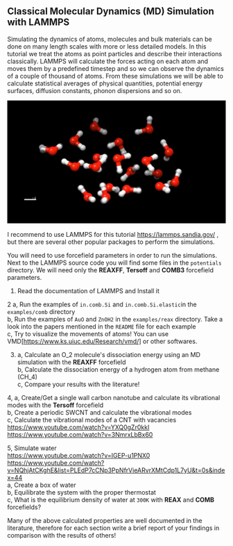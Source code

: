 ## Classical Molecular Dynamics (MD) Simulation with LAMMPS

Simulating the dynamics of atoms, molecules and bulk materials can be done on many length scales with more or less detailed models. In this tutorial we treat the atoms as point particles and describe their interactions classically. LAMMPS will calculate the forces acting on each atom and moves them by a predefined timestep and so we can observe the dynamics of a couple of thousand of atoms. From these simulations we will be able to calculate statistical averages of physical quantities, potential energy surfaces, diffusion constants, phonon dispersions and so on.

![viz.png](viz.png)

I recommend to use LAMMPS for this tutorial https://lammps.sandia.gov/ , but there are several other popular packages to perform the simulations.

You will need to use forcefield parameters in order to run the simulations. Next to the LAMMPS source code you will find some files in the `potentials` directory. We will need only the **REAXFF**, **Tersoff** and **COMB3** forcefield parameters.

1. Read the documentation of LAMMPS and Install it <br>

2 a, Run the examples of `in.comb.Si` and `in.comb.Si.elastic`in the `examples/comb` directory  <br>
b, Run the examples of `AuO` and `ZnOH2` in the `examples/reax` directory. Take a look into the papers mentioned in the `README` file for each example <br>
c, Try to visualize the movements of atoms! You can use VMD[https://www.ks.uiuc.edu/Research/vmd/] or other softwares.

3. a, Calculate an O_2 molecule's dissociation energy using an MD simulation with the **REAXFF** forcefield<br>
b, Calculate the dissociation energy of a hydrogen atom from methane (CH_4) <br>
c, Compare your results with the literature!

4, a, Create/Get a single wall carbon nanotube and calculate its vibrational modes with the **Tersoff** forcefield<br>
b, Create a periodic SWCNT and calculate the vibrational modes <br>
c, Calculate the vibrational modes of a CNT with vacancies<br>
https://www.youtube.com/watch?v=YXQ0gZr0kkI <br>
https://www.youtube.com/watch?v=3NmrxLbBx60 <br>

5, Simulate water <br>
https://www.youtube.com/watch?v=IGEP-u1PNX0 <br>
https://www.youtube.com/watch?v=NQhjAtCKghE&list=PLEdP7cCNp3PpNfrVieARvrXMtCdp1L7yU&t=0s&index=44 <br>
a, Create a box of water <br>
b, Equilibrate the system with the proper thermostat<br>
c, What is the equilibrium density of water at `300K` with **REAX** and **COMB** forcefields?

Many of the above calculated properties are well documented in the literature, therefore for each section write a brief report of your findings in comparison with the results of others!
